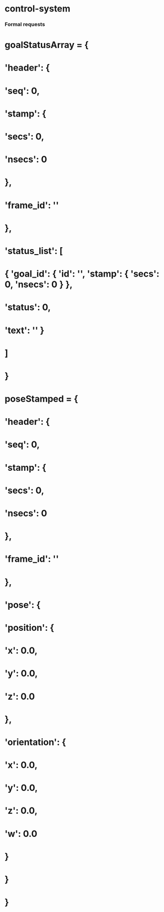 # control-system


### Formal requests


# goalStatusArray = {
#     'header': {
#         'seq': 0,
#         'stamp': {
#             'secs': 0,
#             'nsecs': 0
#         },
#         'frame_id': ''
#     },
#     'status_list': [
#         { 'goal_id': { 'id': '', 'stamp': { 'secs': 0, 'nsecs': 0 } }, 
#           'status': 0, 
#           'text': '' }
#     ]
# }

# poseStamped = {
#     'header': {
#         'seq': 0,
#         'stamp': {
#         'secs': 0,
#         'nsecs': 0
#         },
#         'frame_id': ''
#     },
#     'pose': {
#         'position': {
#         'x': 0.0,
#         'y': 0.0,
#         'z': 0.0
#         },
#         'orientation': {
#         'x': 0.0,
#         'y': 0.0,
#         'z': 0.0,
#         'w': 0.0
#         }
#     }
#     }
